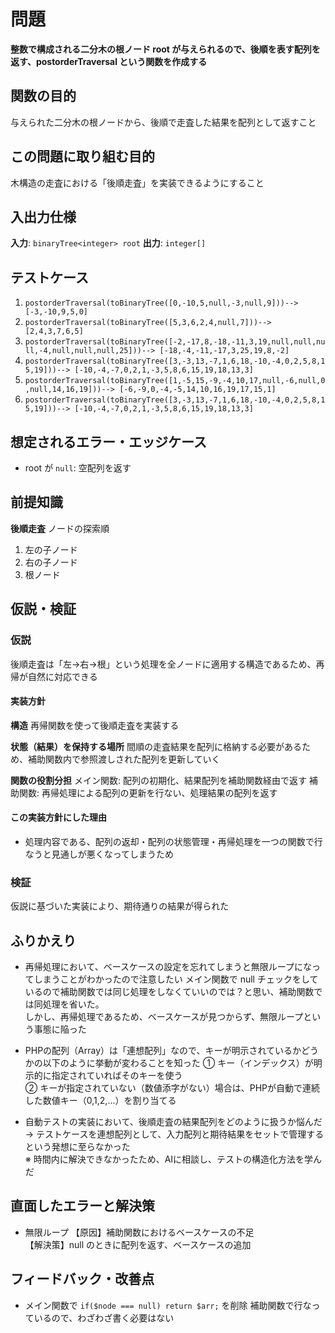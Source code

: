 # 問題

**整数で構成される二分木の根ノード root が与えられるので、後順を表す配列を返す、postorderTraversal という関数を作成する** 

## 関数の目的

与えられた二分木の根ノードから、後順で走査した結果を配列として返すこと

## この問題に取り組む目的

木構造の走査における「後順走査」を実装できるようにすること

## 入出力仕様

**入力**: `binaryTree<integer> root` 
**出力**: `integer[]` 

## テストケース
1. `postorderTraversal(toBinaryTree([0,-10,5,null,-3,null,9]))--> [-3,-10,9,5,0]` 
2. `postorderTraversal(toBinaryTree([5,3,6,2,4,null,7]))--> [2,4,3,7,6,5]` 
3. `postorderTraversal(toBinaryTree([-2,-17,8,-18,-11,3,19,null,null,null,-4,null,null,null,25]))--> [-18,-4,-11,-17,3,25,19,8,-2] ` 
4. `postorderTraversal(toBinaryTree([3,-3,13,-7,1,6,18,-10,-4,0,2,5,8,15,19]))--> [-10,-4,-7,0,2,1,-3,5,8,6,15,19,18,13,3]`  
5. `postorderTraversal(toBinaryTree([1,-5,15,-9,-4,10,17,null,-6,null,0,null,14,16,19]))--> [-6,-9,0,-4,-5,14,10,16,19,17,15,1]` 
6. `postorderTraversal(toBinaryTree([3,-3,13,-7,1,6,18,-10,-4,0,2,5,8,15,19]))--> [-10,-4,-7,0,2,1,-3,5,8,6,15,19,18,13,3]`

## 想定されるエラー・エッジケース

- root が `null`: 空配列を返す

## 前提知識

**後順走査** 
ノードの探索順 
1. 左の子ノード
2. 右の子ノード
3. 根ノード

## 仮説・検証

### 仮説

後順走査は「左→右→根」という処理を全ノードに適用する構造であるため、再帰が自然に対応できる

#### 実装方針
  
**構造** 
再帰関数を使って後順走査を実装する 
  
**状態（結果）を保持する場所** 
間順の走査結果を配列に格納する必要があるため、補助関数内で参照渡しされた配列を更新していく 
  
**関数の役割分担** 
メイン関数: 配列の初期化、結果配列を補助関数経由で返す
補助関数: 再帰処理による配列の更新を行ない、処理結果の配列を返す

#### この実装方針にした理由

- 処理内容である、配列の返却・配列の状態管理・再帰処理を一つの関数で行なうと見通しが悪くなってしまうため 

### 検証

仮説に基づいた実装により、期待通りの結果が得られた

## ふりかえり

- 再帰処理において、ベースケースの設定を忘れてしまうと無限ループになってしまうことがわかったので注意したい
メイン関数で null チェックをしているので補助関数では同じ処理をしなくていいのでは？と思い、補助関数では同処理を省いた。  
しかし、再帰処理であるため、ベースケースが見つからず、無限ループという事態に陥った

- PHPの配列（Array）は「連想配列」なので、キーが明示されているかどうかの以下のように挙動が変わることを知った
① キー（インデックス）が明示的に指定されていればそのキーを使う  
② キーが指定されていない（数値添字がない）場合は、PHPが自動で連続した数値キー（0,1,2,...）を割り当てる  

- 自動テストの実装において、後順走査の結果配列をどのように扱うか悩んだ
→ テストケースを連想配列として、入力配列と期待結果をセットで管理するという発想に至らなかった  
※ 時間内に解決できなかったため、AIに相談し、テストの構造化方法を学んだ  


## 直面したエラーと解決策

- 無限ループ
【原因】補助関数におけるベースケースの不足  
【解決策】null のときに配列を返す、ベースケースの追加　 

## フィードバック・改善点

- メイン関数で `if($node === null) return $arr;` を削除
補助関数で行なっているので、わざわざ書く必要はない  
